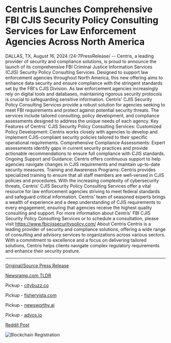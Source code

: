 # Centris Launches Comprehensive FBI CJIS Security Policy Consulting Services for Law Enforcement Agencies Across North America

DALLAS, TX, August 16, 2024 /24-7PressRelease/ -- Centris, a leading provider of security and compliance solutions, is proud to announce the launch of its comprehensive FBI Criminal Justice Information Services (CJIS) Security Policy Consulting Services. Designed to support law enforcement agencies throughout North America, this new offering aims to enhance data security and ensure compliance with the stringent standards set by the FBI's CJIS Division.  As law enforcement agencies increasingly rely on digital tools and databases, maintaining rigorous security protocols is crucial to safeguarding sensitive information. Centris' CJIS Security Policy Consulting Services provide a robust solution for agencies seeking to meet FBI requirements and protect against potential security threats. The services include tailored consulting, policy development, and compliance assessments designed to address the unique needs of each agency.  Key Features of Centris' CJIS Security Policy Consulting Services:  Customized Policy Development: Centris works closely with agencies to develop and implement CJIS-compliant security policies tailored to their specific operational requirements.  Comprehensive Compliance Assessments: Expert assessments identify gaps in current security practices and provide actionable recommendations to ensure full compliance with CJIS standards.  Ongoing Support and Guidance: Centris offers continuous support to help agencies navigate changes in CJIS requirements and maintain up-to-date security measures.  Training and Awareness Programs: Centris provides specialized training to ensure that all staff members are well-versed in CJIS policies and procedures.  With the increasing complexity of cybersecurity threats, Centris' CJIS Security Policy Consulting Services offer a vital resource for law enforcement agencies striving to meet federal standards and safeguard critical information. Centris' team of seasoned experts brings a wealth of experience and a deep understanding of CJIS requirements to every engagement, ensuring that agencies receive the highest quality consulting and support.  For more information about Centris' FBI CJIS Security Policy Consulting Services or to schedule a consultation, please visit https://www.fbicjissecuritypolicy.com/  About Centris  Centris is a leading provider of security and compliance solutions, offering a wide range of consulting and advisory services to organizations across various sectors. With a commitment to excellence and a focus on delivering tailored solutions, Centris helps clients navigate complex regulatory requirements and enhance their security posture. 

---

[Original/Source Press Release](https://www.24-7pressrelease.com/press-release/513427/centris-launches-comprehensive-fbi-cjis-security-policy-consulting-services-for-law-enforcement-agencies-across-north-america)
                    

[Newsramp.com TLDR](https://newsramp.com/curated-news/centris-launches-fbi-cjis-security-policy-consulting-services/27fb2b2d59c8d7f5c4f2770926ef2777) 


Pickup - [citybuzz.co](https://citybuzz.co/2024/08/16/centris-unveils-fbi-cjis-security-policy-consulting-services-for-north-american-law-enforcement)

Pickup - [fishervista.com](https://fishervista.com/en/centris-unveils-fbi-cjis-security-policy-consulting-services-for-north-american-law-enforcement/20245778)

Pickup - [newsworthy.ai](https://newsworthy.ai/curated/centris-unveils-fbi-cjis-security-policy-consulting-services-for-north-american-law-enforcement/20245778)

Pickup - [advos.io](https://advos.io/en/centris-introduces-fbi-cjis-security-policy-consulting-for-north-american-law-enforcement/20245778)
 



[Reddit Post](https://www.reddit.com/r/newsramp/comments/1etih01/centris_launches_fbi_cjis_security_policy/) 



![Blockchain Registration](https://cdn.newsramp.app/24-7PressRelease/qrcode/248/16/kitehcKL.webp)